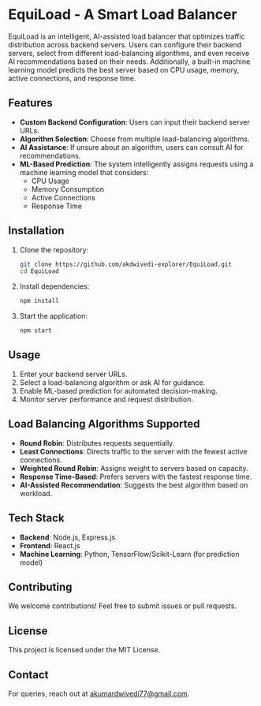 # EquiLoad - A Smart Load Balancer

EquiLoad is an intelligent, AI-assisted load balancer that optimizes traffic distribution across backend servers. Users can configure their backend servers, select from different load-balancing algorithms, and even receive AI recommendations based on their needs. Additionally, a built-in machine learning model predicts the best server based on CPU usage, memory, active connections, and response time.

## Features

- **Custom Backend Configuration**: Users can input their backend server URLs.
- **Algorithm Selection**: Choose from multiple load-balancing algorithms.
- **AI Assistance**: If unsure about an algorithm, users can consult AI for recommendations.
- **ML-Based Prediction**: The system intelligently assigns requests using a machine learning model that considers:
  - CPU Usage
  - Memory Consumption
  - Active Connections
  - Response Time

## Installation

1. Clone the repository:
   ```sh
   git clone https://github.com/akdwivedi-explorer/EquiLoad.git
   cd EquiLoad
   ```
2. Install dependencies:
   ```sh
   npm install
   ```
3. Start the application:
   ```sh
   npm start
   ```

## Usage

1. Enter your backend server URLs.
2. Select a load-balancing algorithm or ask AI for guidance.
3. Enable ML-based prediction for automated decision-making.
4. Monitor server performance and request distribution.

## Load Balancing Algorithms Supported

- **Round Robin**: Distributes requests sequentially.
- **Least Connections**: Directs traffic to the server with the fewest active connections.
- **Weighted Round Robin**: Assigns weight to servers based on capacity.
- **Response Time-Based**: Prefers servers with the fastest response time.
- **AI-Assisted Recommendation**: Suggests the best algorithm based on workload.

## Tech Stack

- **Backend**: Node.js, Express.js
- **Frontend**: React.js
- **Machine Learning**: Python, TensorFlow/Scikit-Learn (for prediction model)

## Contributing

We welcome contributions! Feel free to submit issues or pull requests.

## License

This project is licensed under the MIT License.

## Contact

For queries, reach out at [akumardwivedi77@gmail.com](mailto:akumardwivedi77@gmail.com).

